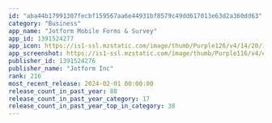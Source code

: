 ```yaml
---
id: "aba44b17991307fecbf159567aa6e44931bf8579c49dd617013e63d2a360dd63"
category: "Business"
app_name: "Jotform Mobile Forms & Survey"
app_id: 1391524277
app_icon: https://is1-ssl.mzstatic.com/image/thumb/Purple126/v4/14/20/19/14201903-b47c-a515-b9e1-06749cc088d8/JF-Mobile-AppIcon-0-1x_U007emarketing-0-7-0-85-220.png/1024x1024bb.png
app_screenshot: https://is1-ssl.mzstatic.com/image/thumb/Purple116/v4/e0/27/cb/e027cb13-f2e7-8c0c-4fdb-e297823af860/5e63144f-9001-4301-8149-4997bb47057d_iPhone_6.5_-_1.png/1242x2688bb.png
publisher_id: 1391524276
publisher_name: "Jotform Inc"
rank: 216
most_recent_release: 2024-02-01 00:00:00
release_count_in_past_year: 88
release_count_in_past_year_category: 17
release_count_in_past_year_top_in_category: 38
---
```

